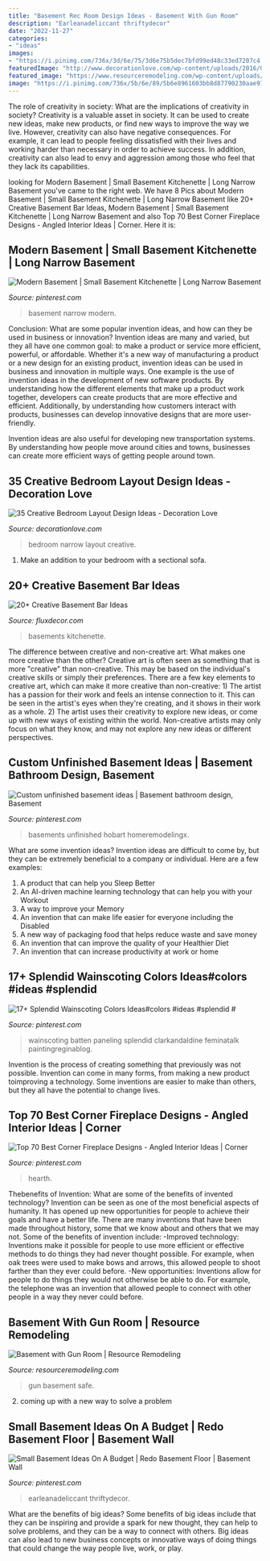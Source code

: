 ```yaml
---
title: "Basement Rec Room Design Ideas - Basement With Gun Room"
description: "Earleanadeliccant thriftydecor"
date: "2022-11-27"
categories:
- "ideas"
images:
- "https://i.pinimg.com/736x/3d/6e/75/3d6e75b5dec7bfd99ed48c33ed7207c4.jpg"
featuredImage: "http://www.decorationlove.com/wp-content/uploads/2016/07/Long-Narrow-Bedroom-Design-Ideas.jpg"
featured_image: "https://www.resourceremodeling.com/wp-content/uploads/2019/03/safe-gun-room.jpg"
image: "https://i.pinimg.com/736x/5b/6e/89/5b6e8961603bb8d87790230aae972f59.jpg"
---
```



The role of creativity in society: What are the implications of creativity in society?
Creativity is a valuable asset in society. It can be used to create new ideas, make new products, or find new ways to improve the way we live. However, creativity can also have negative consequences. For example, it can lead to people feeling dissatisfied with their lives and working harder than necessary in order to achieve success. In addition, creativity can also lead to envy and aggression among those who feel that they lack its capabilities.

	

		
looking for Modern Basement | Small Basement Kitchenette | Long Narrow Basement you've came to the right web. We have 8 Pics about Modern Basement | Small Basement Kitchenette | Long Narrow Basement like 20+ Creative Basement Bar Ideas, Modern Basement | Small Basement Kitchenette | Long Narrow Basement and also Top 70 Best Corner Fireplace Designs - Angled Interior Ideas | Corner. Here it is:
		
    
## Modern Basement | Small Basement Kitchenette | Long Narrow Basement

<img loading=lazy src="https://i.pinimg.com/736x/3d/6e/75/3d6e75b5dec7bfd99ed48c33ed7207c4.jpg" onerror="this.onerror=null;this.src='https://tse3.mm.bing.net/th?id=OIP.TRqyo8CHBHEVLMUR1cS9dQHaJ3&amp;pid=15.1';" alt="Modern Basement | Small Basement Kitchenette | Long Narrow Basement">

_Source: pinterest.com_

>basement narrow modern. 

	

Conclusion: What are some popular invention ideas, and how can they be used in business or innovation?
Invention ideas are many and varied, but they all have one common goal: to make a product or service more efficient, powerful, or affordable. Whether it's a new way of manufacturing a product or a new design for an existing product, invention ideas can be used in business and innovation in multiple ways.
One example is the use of invention ideas in the development of new software products. By understanding how the different elements that make up a product work together, developers can create products that are more effective and efficient. Additionally, by understanding how customers interact with products, businesses can develop innovative designs that are more user-friendly.

Invention ideas are also useful for developing new transportation systems. By understanding how people move around cities and towns, businesses can create more efficient ways of getting people around town.

    
## 35 Creative Bedroom Layout Design Ideas - Decoration Love

<img loading=lazy src="http://www.decorationlove.com/wp-content/uploads/2016/07/Long-Narrow-Bedroom-Design-Ideas.jpg" onerror="this.onerror=null;this.src='https://tse4.mm.bing.net/th?id=OIP.bqEoUKYKIJvHw08_OOyP3gHaJ-&amp;pid=15.1';" alt="35 Creative Bedroom Layout Design Ideas - Decoration Love">

_Source: decorationlove.com_

>bedroom narrow layout creative. 

	

1. Make an addition to your bedroom with a sectional sofa.

    
## 20+ Creative Basement Bar Ideas

<img loading=lazy src="https://fluxdecor.com/wp-content/uploads/2014/05/basement-bar-ideas/9-small-basement-bar.jpg" onerror="this.onerror=null;this.src='https://tse1.mm.bing.net/th?id=OIP.19PZjY44M4N9-LOTKxJ0WwHaLH&amp;pid=15.1';" alt="20+ Creative Basement Bar Ideas">

_Source: fluxdecor.com_

>basements kitchenette. 

	

The difference between creative and non-creative art: What makes one more creative than the other?
Creative art is often seen as something that is more "creative" than non-creative. This may be based on the individual's creative skills or simply their preferences. There are a few key elements to creative art, which can make it more creative than non-creative: 1) The artist has a passion for their work and feels an intense connection to it. This can be seen in the artist's eyes when they're creating, and it shows in their work as a whole. 2) The artist uses their creativity to explore new ideas, or come up with new ways of existing within the world. Non-creative artists may only focus on what they know, and may not explore any new ideas or different perspectives.

    
## Custom Unfinished Basement Ideas | Basement Bathroom Design, Basement

<img loading=lazy src="https://i.pinimg.com/736x/5b/6e/89/5b6e8961603bb8d87790230aae972f59.jpg" onerror="this.onerror=null;this.src='https://tse3.mm.bing.net/th?id=OIP.2dsXTIKekKjKW9NSXv9mAQAAAA&amp;pid=15.1';" alt="Custom unfinished basement ideas | Basement bathroom design, Basement">

_Source: pinterest.com_

>basements unfinished hobart homeremodelingx. 

	

What are some invention ideas?
Invention ideas are difficult to come by, but they can be extremely beneficial to a company or individual. Here are a few examples:
1. A product that can help you Sleep Better 
2. An AI-driven machine learning technology that can help you with your Workout 
3. A way to improve your Memory 
4. An invention that can make life easier for everyone including the Disabled 
5. A new way of packaging food that helps reduce waste and save money 
6. An invention that can improve the quality of your Healthier Diet 
7. An invention that can increase productivity at work or home 
    
## 17+ Splendid Wainscoting Colors Ideas#colors #ideas #splendid #

<img loading=lazy src="https://i.pinimg.com/736x/f9/ca/03/f9ca0378fc0b54bb9484eb7e84d45a65.jpg" onerror="this.onerror=null;this.src='https://tse1.mm.bing.net/th?id=OIP.ySZupYMFYH3gn1bvpJmNHwHaJ3&amp;pid=15.1';" alt="17+ Splendid Wainscoting Colors Ideas#colors #ideas #splendid #">

_Source: pinterest.com_

>wainscoting batten paneling splendid clarkandaldine feminatalk paintingreginablog. 

	

Invention is the process of creating something that previously was not possible. Invention can come in many forms, from making a new product toimproving a technology. Some inventions are easier to make than others, but they all have the potential to change lives.

    
## Top 70 Best Corner Fireplace Designs - Angled Interior Ideas | Corner

<img loading=lazy src="https://i.pinimg.com/736x/bc/72/bb/bc72bb32ed48537105874b54068c7cb1.jpg" onerror="this.onerror=null;this.src='https://tse3.mm.bing.net/th?id=OIP.4CEn09NwY6lInuD6XwAiEgHaJ4&amp;pid=15.1';" alt="Top 70 Best Corner Fireplace Designs - Angled Interior Ideas | Corner">

_Source: pinterest.com_

>hearth. 

	

Thebenefits of Invention: What are some of the benefits of invented technology?
Invention can be seen as one of the most beneficial aspects of humanity. It has opened up new opportunities for people to achieve their goals and have a better life. There are many inventions that have been made throughout history, some that we know about and others that we may not. Some of the benefits of invention include: 
-Improved technology: Inventions make it possible for people to use more efficient or effective methods to do things they had never thought possible. For example, when oak trees were used to make bows and arrows, this allowed people to shoot farther than they ever could before. 
-New opportunities: Inventions allow for people to do things they would not otherwise be able to do. For example, the telephone was an invention that allowed people to connect with other people in a way they never could before.

    
## Basement With Gun Room | Resource Remodeling

<img loading=lazy src="https://www.resourceremodeling.com/wp-content/uploads/2019/03/safe-gun-room.jpg" onerror="this.onerror=null;this.src='https://tse3.mm.bing.net/th?id=OIP.TeCaTQyxq2bfaN-wZ1pfLQHaJ4&amp;pid=15.1';" alt="Basement with Gun Room | Resource Remodeling">

_Source: resourceremodeling.com_

>gun basement safe. 

	

2. coming up with a new way to solve a problem 

    
## Small Basement Ideas On A Budget | Redo Basement Floor | Basement Wall

<img loading=lazy src="https://i.pinimg.com/736x/0b/ef/ee/0befee4dcc741705a35ceb8e7c4590e6.jpg" onerror="this.onerror=null;this.src='https://tse2.mm.bing.net/th?id=OIP.rFfc3a1gcjcrkCXd8--hcQHaLH&amp;pid=15.1';" alt="Small Basement Ideas On A Budget | Redo Basement Floor | Basement Wall">

_Source: pinterest.com_

>earleanadeliccant thriftydecor. 

	

What are the benefits of big ideas?
Some benefits of big ideas include that they can be inspiring and provide a spark for new thought, they can help to solve problems, and they can be a way to connect with others. Big ideas can also lead to new business concepts or innovative ways of doing things that could change the way people live, work, or play.


